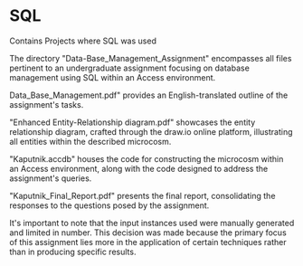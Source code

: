 # SQL
Contains Projects where SQL was used 

The directory "Data-Base_Management_Assignment" encompasses all files pertinent to an undergraduate assignment focusing on database management using SQL within an Access environment.

Data_Base_Management.pdf" provides an English-translated outline of the assignment's tasks.

"Enhanced Entity-Relationship diagram.pdf" showcases the entity relationship diagram, crafted through the draw.io online platform, illustrating all entities within the described microcosm.

"Kaputnik.accdb" houses the code for constructing the microcosm within an Access environment, along with the code designed to address the assignment's queries.

"Kaputnik_Final_Report.pdf" presents the final report, consolidating the responses to the questions posed by the assignment.

It's important to note that the input instances used were manually generated and limited in number. This decision was made because the primary focus of this assignment lies more in the application of certain techniques rather than in producing specific results.










